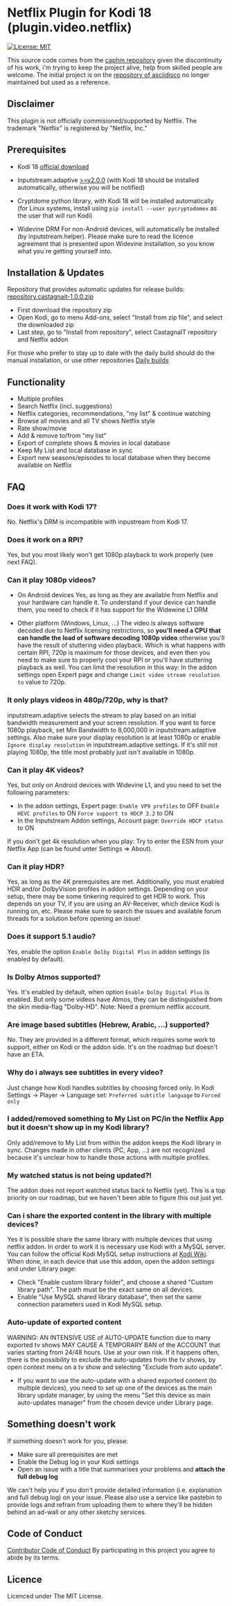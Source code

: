# Netflix Plugin for Kodi 18 (plugin.video.netflix)


[![License: MIT](https://img.shields.io/badge/License-MIT-yellow.svg)](https://opensource.org/licenses/MIT)

This source code comes from the [caphm repository](https://github.com/caphm/plugin.video.netflix) given the discontinuity of his work, i'm trying to keep the project alive, help from skilled people are welcome.
The initial project is on the [repository of asciidisco](https://github.com/asciidisco/plugin.video.netflix) no longer maintained but used as a reference.

## Disclaimer

This plugin is not officially commisioned/supported by Netflix.
The trademark "Netflix" is registered by "Netflix, Inc."

## Prerequisites

- Kodi 18 [official download](https://kodi.tv/download)
- Inputstream.adaptive [>=v2.0.0](https://github.com/peak3d/inputstream.adaptive)
  (with Kodi 18 should be installed automatically, otherwise you will be notified)
- Cryptdome python library, with Kodi 18 will be installed automatically
(for Linux systems, install using `pip install --user pycryptodomex` as the user that will run Kodi)

- Widevine DRM
For non-Android devices, will automatically be installed (by inputstream.helper).
Please make sure to read the licence agreement that is presented upon Widevine installation, so you know what you´re getting yourself into.

## Installation & Updates

Repository that provides automatic updates for release builds:
[repository.castagnait-1.0.0.zip](https://github.com/castagnait/repository.castagnait/raw/master/repository.castagnait-1.0.0.zip)

- First download the repository zip
- Open Kodi, go to menu Add-ons, select "Install from zip file", and select the downloaded zip
- Last step, go to "Install from repository", select CastagnaIT repository and Netflix addon

For those who prefer to stay up to date with the daily build should do the manual installation, or use other repositories
[Daily builds](http://www.mediafire.com/folder/vifnw8ve44bi7/KodiNetflixAddon)

## Functionality

- Multiple profiles
- Search Netflix (incl. suggestions)
- Netflix categories, recommendations, "my list" & continue watching
- Browse all movies and all TV shows Netflix style
- Rate show/movie
- Add & remove to/from "my list"
- Export of complete shows & movies in local database
- Keep My List and local database in sync
- Export new seasons/episodes to local database when they become available on Netflix

## FAQ

### Does it work with Kodi 17?
No. Netflix's DRM is incompatible with inpustream from Kodi 17.

### Does it work on a RPI?
Yes, but you most likely won't get 1080p playback to work properly (see next FAQ).

### Can it play 1080p videos?
- On Android devices
Yes, as long as they are available from Netflix and your hardware can handle it.
To understand if your device can handle them, you need to check if it has support for the Widewine L1 DRM

- Other platform (Windows, Linux, ...)
The video is always software decoded due to Netflix licensing restrictions, so **you'll need a CPU that can handle the load of software decoding 1080p video** otherwise you'll have the result of stuttering video playback.
Which is what happens with certain RPI, 720p is maximum for those devices, and even then you need to make sure to properly cool your RPI or you'll have stuttering playback as well.
You can limit the resolution in this way: In the addon settings open Expert page and change `Limit video stream resolution to` value to 720p.

### It only plays videos in 480p/720p, why is that?
inputstream.adaptive selects the stream to play based on an initial bandwidth measurement and your screen resolution.
If you want to force 1080p playback, set Min Bandwidth to 8,000,000 in inputstream.adaptive settings.
Also make sure your display resolution is at least 1080p or enable `Ignore display resolution` in inputstream.adaptive settings.
If it's still not playing 1080p, the title most probably just isn't available in 1080p.

### Can it play 4K videos?
Yes, but only on Android devices with Widevine L1, and you need to set the following parameters:
- In the addon settings, Expert page:
`Enable VP9 profiles` to OFF
`Enable HEVC profiles` to ON
`Force support to HDCP 2.2` to ON
- In the Inputstream Addon settings, Account page:
`Override HDCP status` to ON

If you don't get 4k resolution when you play:
Try to enter the ESN from your Netflix App (can be found unter Settings => About).

### Can it play HDR?
Yes, as long as the 4K prerequisites are met. Additionally, you must enabled HDR and/or DolbyVision profiles
in addon settings.
Depending on your setup, there may be some tinkering required to get HDR to work. This depends on your TV,
if you are using an AV-Receiver, which device Kodi is running on, etc. Please make sure to search the issues and available forum threads for a solution before opening an issue!

### Does it support 5.1 audio?
Yes, enable the option `Enable Dolby Digital Plus` in addon settings (is enabled by default).

### Is Dolby Atmos supported?
Yes. It's enabled by default, when option `Enable Dolby Digital Plus` is enabled.
But only some videos have Atmos, they can be distinguished from the skin media-flag "Dolby-HD".
Note: Need a premium netflix account.

### Are image based subtitles (Hebrew, Arabic, ...) supported?
No. They are provided in a different format, which requires some work to support, either on Kodi or the addon side.
It's on the roadmap but doesn't have an ETA.

### Why do i always see subtitles in every video?
Just change how Kodi handles subtitles by choosing forced only.
In Kodi Settings -> Player -> Language
set: `Preferred subtitle language` to `Forced only`

### I added/removed something to My List on PC/in the Netflix App but it doesn't show up in my Kodi library?
Only add/remove to My List from within the addon keeps the Kodi library in sync. Changes made in other clients (PC, App, ...) are not recognized because it's unclear how to handle those actions with multiple profiles.

### My watched status is not being updated?!
The addon does not report watched status back to Netflix (yet). This is a top priority on our roadmap, but we haven't been able to figure this out just yet.

### Can i share the exported content in the library with multiple devices?
Yes it is possible share the same library with multiple devices that using netflix addon.
In order to work it is necessary use Kodi with a MySQL server.
You can follow the official Kodi MySQL setup instructions at [Kodi Wiki](https://kodi.wiki/view/MySQL).
When done, in each device that use this addon, open the addon settings and under Library page:
- Check "Enable custom library folder", and choose a shared "Custom library path". The path must be the exact same on all devices.
- Enable "Use MySQL shared library database", then set the same connection parameters used in Kodi MySQL setup.

### Auto-update of exported content
WARNING: AN INTENSIVE USE of AUTO-UPDATE function due to many exported tv shows MAY CAUSE A TEMPORARY BAN of the ACCOUNT that varies starting from 24/48 hours. Use at your own risk.
If it happens often, there is the possibility to exclude the auto-updates from the tv shows, by open context menu on a tv show and selecting "Exclude from auto update".
- If you want to use the auto-update with a shared exported content (to multiple devices), you need to set up one of the devices as the main library update manager, by using the menu "Set this device as main auto-updates manager" from the chosen device under Library page.

## Something doesn't work

If something doesn't work for you, please:
- Make sure all prerequisites are met
- Enable the Debug log in your Kodi settings
- Open an issue with a title that summarises your problems and **attach the full debug log**

We can't help you if you don't provide detailed information (i.e. explanation and full debug log) on your issue.
Please also use a service like pastebin to provide logs and refrain from uploading them to where they'll be hidden behind an ad-wall or any other sketchy services.

## Code of Conduct

[Contributor Code of Conduct](Code_of_Conduct.md)
By participating in this project you agree to abide by its terms.

## Licence

Licenced under The MIT License.

